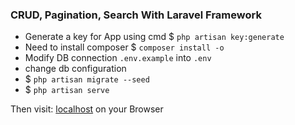 ### CRUD, Pagination, Search With Laravel Framework

*  Generate a key for App using cmd $ `php artisan key:generate`
*  Need to install composer $ `composer install -o`
*  Modify DB connection `.env.example` into `.env`
*  change db configuration
*  $ `php artisan migrate --seed`
*  $ `php artisan serve`

Then visit: [localhost](http://localhost:8000) on your Browser

